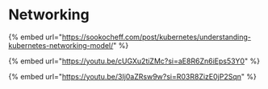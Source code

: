 # Networking

{% embed url="https://sookocheff.com/post/kubernetes/understanding-kubernetes-networking-model/" %}

{% embed url="https://youtu.be/cUGXu2tiZMc?si=aE8R6Zn6iEps53Y0" %}

{% embed url="https://youtu.be/3Ij0aZRsw9w?si=R03R8ZizE0jP2Sqn" %}
